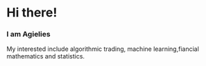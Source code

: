 # Hi there!

### I am Agielies

My interested include algorithmic trading, machine learning,fiancial mathematics and statistics.


